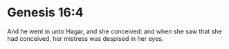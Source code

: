 # Genesis 16:4

And he went in unto Hagar, and she conceived: and when she saw that she had conceived, her mistress was despised in her eyes.